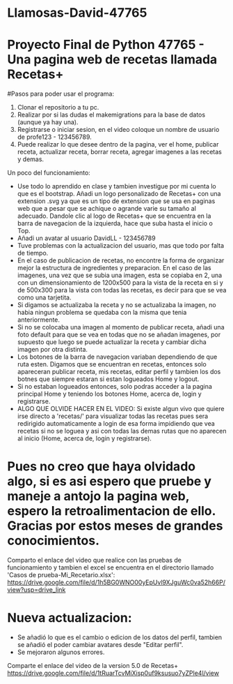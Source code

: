 # Llamosas-David-47765
# Proyecto Final de Python 47765 - Una pagina web de recetas llamada Recetas+

#Pasos para poder usar el programa:
1. Clonar el repositorio a tu pc.
2. Realizar por si las dudas el makemigrations para la base de datos (aunque ya hay una).
3. Registrarse o iniciar sesion, en el video coloque un nombre de usuario de profe123 - 123456789.
4. Puede realizar lo que desee dentro de la pagina, ver el home, publicar receta, actualizar receta, borrar receta, agregar imagenes a las recetas y demas.

Un poco del funcionamiento:
- Use todo lo aprendido en clase y tambien investigue por mi cuenta lo que es el bootstrap. Añadi un logo personalizado de Recetas+ con una extension .svg ya que es un tipo de extension que se usa en paginas web que a pesar que se achique o agrande varie su tamaño al adecuado. Dandole clic al logo de Recetas+ que se encuentra en la barra de navegacion de la izquierda, hace que suba hasta el inicio o Top.
- Añadi un avatar al usuario DavidLL - 123456789
- Tuve problemas con la actualizacion del usuario, mas que todo por falta de tiempo.
- En el caso de publicacion de recetas, no encontre la forma de organizar mejor la estructura de ingredientes y preparacion. En el caso de las imagenes, una vez que se subia una imagen, esta se copiaba en 2, una con un dimensionamiento de 1200x500 para la vista de la receta en si y de 500x300 para la vista con todas las recetas, es decir para que se vea como una tarjetita.
- Si digamos se actualizaba la receta y no se actualizaba la imagen, no habia ningun problema se quedaba con la misma que tenia anteriormente.
- Si no se colocaba una imagen al momento de publicar receta, añadi una foto default para que se vea en todas que no se añadan imagenes, por supuesto que luego se puede actualizar la receta y cambiar dicha imagen por otra distinta.
- Los botones de la barra de navegacion variaban dependiendo de que ruta esten. Digamos que se encuentran en recetas, entonces solo apareceran publicar receta, mis recetas, editar perfil y tambien los dos botnes que siempre estaran si estan logueados Home y logout.
- Si no estaban logueados entonces, solo podras acceder a la pagina principal Home y teniendo los botones Home, acerca de, login y registrarse.
- ALGO QUE OLVIDE HACER EN EL VIDEO: Si existe algun vivo que quiere irse directo a 'recetas/' para visualizar todas las recetas pues sera redirigido automaticamente a login de esa forma impidiendo que vea recetas si no se loguea y asi con todas las demas rutas que no aparecen al inicio (Home, acerca de, login y registrarse).

# Pues no creo que haya olvidado algo, si es asi espero que pruebe y maneje a antojo la pagina web, espero la retroalimentacion de ello. Gracias por estos meses de grandes conocimientos.
Comparto el enlace del video que realice con las pruebas de funcionamiento y tambien el excel se encuentra en el directorio llamado 'Casos de prueba-Mi_Recetario.xlsx': https://drive.google.com/file/d/1h5BG0WNO00yEpUvl9XJguWc0va52h66P/view?usp=drive_link

# Nueva actualizacion:
- Se añadió lo que es el cambio o edicion de los datos del perfil, tambien se añadió el poder cambiar avatares desde "Editar perfil".
- Se mejoraron algunos errores.

Comparte el enlace del video de la version 5.0 de Recetas+
https://drive.google.com/file/d/1tRuarTcvMiXisp0uf9ksusuo7yZPle4l/view
